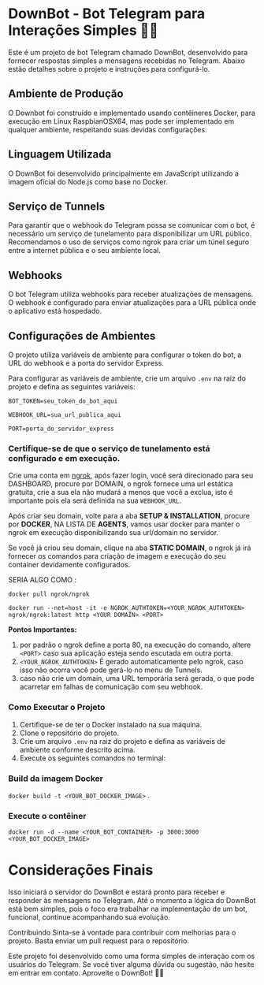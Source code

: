 # DownBot - Bot Telegram para Interações Simples 🤖🚀

Este é um projeto de bot Telegram chamado DownBot, desenvolvido para fornecer respostas simples a mensagens recebidas no Telegram. Abaixo estão detalhes sobre o projeto e instruções para configurá-lo.

## Ambiente de Produção

O Downbot foi construído e implementado usando contêineres Docker, para execução em Linux RaspbianOSX64, mas pode ser implementado em qualquer ambiente, respeitando suas devidas configurações.

## Linguagem Utilizada

O DownBot foi desenvolvido principalmente em JavaScript utilizando a imagem oficial do Node.js como base no Docker.

## Serviço de Tunnels

Para garantir que o webhook do Telegram possa se comunicar com o bot, é necessário um serviço de tunelamento para disponibilizar um URL público. Recomendamos o uso de serviços como ngrok para criar um túnel seguro entre a internet pública e o seu ambiente local.

## Webhooks

O bot Telegram utiliza webhooks para receber atualizações de mensagens. O webhook é configurado para enviar atualizações para a URL pública onde o aplicativo está hospedado.

## Configurações de Ambientes

O projeto utiliza variáveis de ambiente para configurar o token do bot, a URL do webhook e a porta do servidor Express.

Para configurar as variáveis de ambiente, crie um arquivo `.env` na raiz do projeto e defina as seguintes variáveis:

`BOT_TOKEN=seu_token_do_bot_aqui`

`WEBHOOK_URL=sua_url_publica_aqui`

`PORT=porta_do_servidor_express`

### Certifique-se de que o serviço de tunelamento está configurado e em execução.

Crie uma conta em [ngrok](https://ngrok.com/), após fazer login, você será direcionado para seu DASHBOARD, procure por DOMAIN, o ngrok fornece uma url estática gratuita, crie a sua ela não mudará a menos que você a exclua, isto é importante pois ela será definida na sua `WEBHOOK_URL`.

Após criar seu domain, volte para a aba **SETUP & INSTALLATION**, procure por **DOCKER**, NA LISTA DE **AGENTS**, vamos usar docker para manter o ngrok em execução disponibilizando sua url/domain no servidor.

Se você já criou seu domain, clique na aba **STATIC DOMAIN**, o ngrok já irá fornecer os comandos para criação de imagem e execução do seu container devidamente configurados.

SERIA ALGO COMO :

`docker pull ngrok/ngrok`

`docker run --net=host -it -e NGROK_AUTHTOKEN=<YOUR_NGROK_AUTHTOKEN> ngrok/ngrok:latest http <YOUR DOMAIN> <PORT>`

**Pontos Importantes:**
  1. por padrão o ngrok define a porta 80, na execução do comando, altere `<PORT>` caso sua aplicação esteja sendo escutada em outra porta.
  2. `<YOUR_NGROK_AUTHTOKEN>` É gerado automaticamente pelo ngrok, caso isso não ocorra você pode gerá-lo no menu de Tunnels.
  3. caso não crie um domain, uma URL temporária será gerada, o que pode acarretar em falhas de comunicação com seu webhook.

### Como Executar o Projeto

1. Certifique-se de ter o Docker instalado na sua máquina.
2. Clone o repositório do projeto.
3. Crie um arquivo `.env` na raiz do projeto e defina as variáveis de ambiente conforme descrito acima.
4. Execute os seguintes comandos no terminal:

### Build da imagem Docker

`docker build -t <YOUR_BOT_DOCKER_IMAGE>` .

### Execute o contêiner

`docker run -d --name <YOUR_BOT_CONTAINER> -p 3000:3000 <YOUR_BOT_DOCKER_IMAGE>`

# Considerações Finais

Isso iniciará o servidor do DownBot e estará pronto para receber e responder às mensagens no Telegram. Até o momento a lógica do DownBot está bem simples, pois o foco era trabalhar na implementação de um bot, funcional, continue acompanhando sua evolução.

Contribuindo
Sinta-se à vontade para contribuir com melhorias para o projeto. Basta enviar um pull request para o repositório.

Este projeto foi desenvolvido como uma forma simples de interação com os usuários do Telegram. Se você tiver alguma dúvida ou sugestão, não hesite em entrar em contato. Aproveite o DownBot! 🤖🚀
